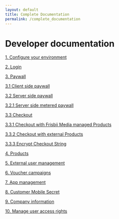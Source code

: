 ```yaml
---
layout: default
title: Complete Documentation
permalink: /complete_documentation
---
```

# Developer documentation

[1. Configure your environment](/configure_environment)

[2. Login](/login)

[3. Paywall]()

[3.1 Client side paywall](/paywall)

[3.2 Server side paywall](/server_side_paywall)

[3.2.1 Server side metered paywall](/server_side_metered_paywall)

[3.3  Checkout]()

[3.3.1 Checkout with Frisbii Media managed Products](/checkout_plenigo_managed_products)

[3.3.2 Checkout with external Products](/checkout_external_products)

[3.3.3 Encrypt Checkout String](/checkout_string)

[4. Products](/products)

[5. External user management](/external_user_management)

[6. Voucher campaigns](/voucher_campaigns)

[7. App management](/app_management)

[8. Customer Mobile Secret](/customer_mobile_secret)

[9. Company information](/company_information)

[10. Manage user access rights](/company_information)
